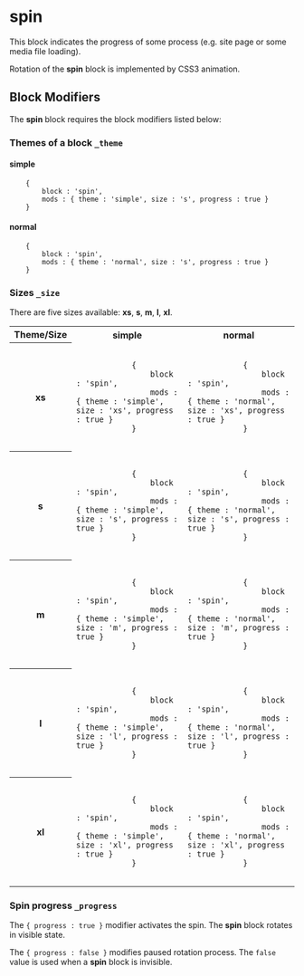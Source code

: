 # spin

This block indicates the progress of some process (e.g. site page or some media file loading).

Rotation of the **spin** block is implemented by CSS3 animation.

## Block Modifiers

The **spin** block requires the block modifiers listed below:

### Themes of a block `_theme`

#### simple

```bemjson
    {
        block : 'spin',
        mods : { theme : 'simple', size : 's', progress : true }
    }
```

#### normal

````bemjson
    {
        block : 'spin',
        mods : { theme : 'normal', size : 's', progress : true }
    }
````

### Sizes `_size`

There are five sizes available: **xs**, **s**, **m**, **l**, **xl**.

<table>
  <tr>
    <th>Theme/Size</th>
    <th>simple</th>
    <th>normal</th>
  </tr>
  <tr>
    <th>xs</th>
    <td>
        <pre><code>
            {
                block : 'spin',
                mods : { theme : 'simple', size : 'xs', progress : true }
            }
        </code></pre>
    </td>
    <td>
        <pre><code>
            {
                block : 'spin',
                mods : { theme : 'normal', size : 'xs', progress : true }
            }
        </code></pre>
    </td>
  </tr>
  <tr>
    <th>s</th>
    <td>
        <pre><code>
            {
                block : 'spin',
                mods : { theme : 'simple', size : 's', progress : true }
            }
        </code></pre>
    </td>
    <td>
        <pre><code>
            {
                block : 'spin',
                mods : { theme : 'normal', size : 's', progress : true }
            }
        </code></pre>
    </td>
  </tr>
  <tr>
    <th>m</th>
    <td>
        <pre><code>
            {
                block : 'spin',
                mods : { theme : 'simple', size : 'm', progress : true }
            }
        </code></pre>
    </td>
    <td>
        <pre><code>
            {
                block : 'spin',
                mods : { theme : 'normal', size : 'm', progress : true }
            }
        </code></pre>
    </td>
  </tr>
  <tr>
    <th>l</th>
    <td>
        <pre><code>
            {
                block : 'spin',
                mods : { theme : 'simple', size : 'l', progress : true }
            }
        </code></pre>
    </td>
    <td>
        <pre><code>
            {
                block : 'spin',
                mods : { theme : 'normal', size : 'l', progress : true }
            }
        </code></pre>
    </td>
  </tr>
  <tr>
    <th>xl</th>
    <td>
        <pre><code>
            {
                block : 'spin',
                mods : { theme : 'simple', size : 'xl', progress : true }
            }
        </code></pre>
    </td>
    <td>
        <pre><code>
            {
                block : 'spin',
                mods : { theme : 'normal', size : 'xl', progress : true }
            }
        </code></pre>
    </td>
  </tr>
</table>

### Spin progress `_progress`

The `{ progress : true }` modifier activates the spin. The **spin** block rotates in visible state.

The `{ progress : false }` modifies paused rotation process. The `false` value is used when a **spin** block is invisible.
